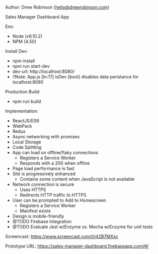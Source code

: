 Author: Drew Robinson (hello@drewrobinson.com)

Sales Manager Dashboard App

Env:
- Node (v6.10.2)
- NPM (4.50)

Install Dev:
- npm install
- npm run start-dev
- dev-url: http://localhost:8080/
- !!Note: App.js [ln:17] isDev {bool} disables data peristance for localhost:8080

Production Build:
- npm run build

Implementation:
 - ReactJS/ES6
 - WebPack
 - Redux
 - Async networking with promises
 - Local Storage
 - Code Splitting
 - App can load on offline/flaky connections
    - Registers a Service Worker
    - Responds with a 200 when offline
 - Page load performance is fast
 - Site is progressively enhanced
    - Contains some content when JavaScript is not available
 - Network connection is secure
    - Uses HTTPS
    - Redirects HTTP traffic to HTTPS
 - User can be prompted to Add to Homescreen
    - Registers a Service Worker
    - Manifest exists
 - Design is mobile-friendly
 - @TODO Firebase Integration
 - @TODO Evaluate Jest w/Enzyme vs. Mocha w/Enzyme for unit tests


Screencast: https://www.screencast.com/t/j42B7MXxc

Prototype URL: https://sales-manager-dashboard.firebaseapp.com/#/